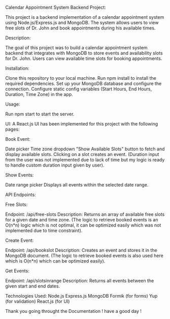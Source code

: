 Calendar Appointment System Backend Project:

This project is a backend implementation of a calendar appointment system using Node.js/Express.js and MongoDB. The system allows users to view free slots of Dr. John and book appointments during his available times.

Description:

The goal of this project was to build a calendar appointment system backend that integrates with MongoDB to store events and availability slots for Dr. John. Users can view available time slots for booking appointments.

Installation:

Clone this repository to your local machine.
Run npm install to install the required dependencies.
Set up your MongoDB database and configure the connection.
Configure static config variables (Start Hours, End Hours, Duration, Time Zone) in the app.

Usage:

Run npm start to start the server.

UI:
A React.js UI has been implemented for this project with the following pages:

Book Event:

Date picker
Time zone dropdown
"Show Available Slots" button to fetch and display available slots. Clicking on a slot creates an event.
(Duration input from the user was not implemented due to lack of time but my logic is ready to handle custom duration input given by user).

Show Events:

Date range picker
Displays all events within the selected date range.

API Endpoints:

Free Slots:

Endpoint: /api/free-slots
Description: Returns an array of available free slots for a given date and time zone.
(The logic to retrieve booked events is an O(n*n) logic which is not optimal, it can be optimized easily which was not implemented due to time constraint).

Create Event:

Endpoint: /api/bookslot
Description: Creates an event and stores it in the MongoDB document. 
(The logic to retrieve booked events is also used here which is O(n*n) which can be optimized easily).

Get Events:

Endpoint: /api/slotsinrange
Description: Returns all events between the given start and end dates.

Technologies Used:
Node.js
Express.js
MongoDB
Formik (for forms)
Yup (for validation)
React.js (for UI)

Thank you going throught the Documentation !
have a good day !
